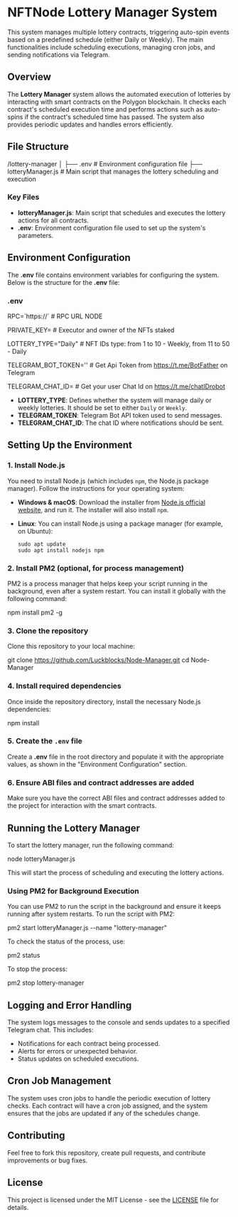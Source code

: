 NFTNode Lottery Manager System
==============================

This system manages multiple lottery contracts, triggering auto-spin events based on a predefined schedule (either Daily or Weekly). The main functionalities include scheduling executions, managing cron jobs, and sending notifications via Telegram.

Overview
--------

The **Lottery Manager** system allows the automated execution of lotteries by interacting with smart contracts on the Polygon blockchain. It checks each contract's scheduled execution time and performs actions such as auto-spins if the contract's scheduled time has passed. The system also provides periodic updates and handles errors efficiently.

File Structure
--------------

/lottery-manager
│
├── .env               # Environment configuration file
├── lotteryManager.js  # Main script that manages the lottery scheduling and execution

### Key Files

*   **lotteryManager.js**: Main script that schedules and executes the lottery actions for all contracts.
*   **.env**: Environment configuration file used to set up the system's parameters.

Environment Configuration
-------------------------

The **.env** file contains environment variables for configuring the system. Below is the structure for the **.env** file:

### .env

RPC=\`https://\` # RPC URL NODE

PRIVATE\_KEY=  # Executor and owner of the NFTs staked

LOTTERY\_TYPE="Daily" # NFT IDs type: from 1 to 10 - Weekly, from 11 to 50 - Daily

TELEGRAM\_BOT\_TOKEN='' # Get Api Token from https://t.me/BotFather on Telegram

TELEGRAM\_CHAT\_ID= # Get your user Chat Id on https://t.me/chatIDrobot

*   **LOTTERY\_TYPE**: Defines whether the system will manage daily or weekly lotteries. It should be set to either `Daily` or `Weekly`.
*   **TELEGRAM\_TOKEN**: Telegram Bot API token used to send messages.
*   **TELEGRAM\_CHAT\_ID**: The chat ID where notifications should be sent.

Setting Up the Environment
--------------------------

### 1\. Install Node.js

You need to install Node.js (which includes `npm`, the Node.js package manager). Follow the instructions for your operating system:

*   **Windows & macOS**: Download the installer from [Node.js official website](https://nodejs.org/), and run it. The installer will also install `npm`.
*   **Linux**: You can install Node.js using a package manager (for example, on Ubuntu):
    
        sudo apt update
        sudo apt install nodejs npm
        
    

### 2\. Install PM2 (optional, for process management)

PM2 is a process manager that helps keep your script running in the background, even after a system restart. You can install it globally with the following command:

npm install pm2 -g

### 3\. Clone the repository

Clone this repository to your local machine:

git clone https://github.com/Luckblocks/Node-Manager.git
cd Node-Manager

### 4\. Install required dependencies

Once inside the repository directory, install the necessary Node.js dependencies:

npm install

### 5\. Create the `.env` file

Create a **.env** file in the root directory and populate it with the appropriate values, as shown in the "Environment Configuration" section.

### 6\. Ensure ABI files and contract addresses are added

Make sure you have the correct ABI files and contract addresses added to the project for interaction with the smart contracts.

Running the Lottery Manager
---------------------------

To start the lottery manager, run the following command:

node lotteryManager.js

This will start the process of scheduling and executing the lottery actions.

### Using PM2 for Background Execution

You can use PM2 to run the script in the background and ensure it keeps running after system restarts. To run the script with PM2:

pm2 start lotteryManager.js --name "lottery-manager"

To check the status of the process, use:

pm2 status

To stop the process:

pm2 stop lottery-manager

Logging and Error Handling
--------------------------

The system logs messages to the console and sends updates to a specified Telegram chat. This includes:

*   Notifications for each contract being processed.
*   Alerts for errors or unexpected behavior.
*   Status updates on scheduled executions.

Cron Job Management
-------------------

The system uses cron jobs to handle the periodic execution of lottery checks. Each contract will have a cron job assigned, and the system ensures that the jobs are updated if any of the schedules change.

Contributing
------------

Feel free to fork this repository, create pull requests, and contribute improvements or bug fixes.

License
-------

This project is licensed under the MIT License - see the [LICENSE](LICENSE) file for details.
